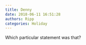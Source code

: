 ```yaml
---
title: Denny
date: 2018-06-11 16:51:28
authors: Ripp
categories: Holiday
---
```


 Which particular statement was that?